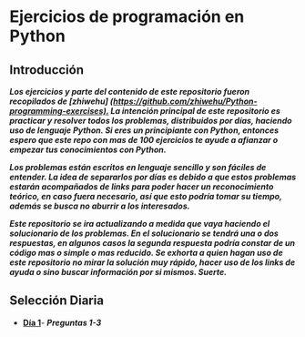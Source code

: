 # Ejercicios de programación en Python

## Introducción

***Los ejercicios y parte del contenido de este repositorio fueron recopilados de [zhiwehu] (<https://github.com/zhiwehu/Python-programming-exercises).> La intención principal de este repositorio es practicar y resolver todos los problemas, distribuidos por días, haciendo uso de lenguaje Python. Si eres un principiante con Python, entonces espero que este repo con mas de 100 ejercicios te ayude a afianzar o empezar tus conocimientos con Python.***

***Los problemas están escritos en lenguaje sencillo y son fáciles de entender. La idea de separarlos por días es debido a que estos problemas estarán acompañados de links para poder hacer un reconocimiento teórico, en caso fuera necesario, así que esto podría tomar su tiempo, además se busca no aburrir a los interesados.***

***Este repositorio se ira actualizando a medida que vaya haciendo el solucionario de los problemas. En el solucionario se tendrá una o dos respuestas, en algunos casos la segunda respuesta podría constar de un código mas o simple o mas reducido. Se exhorta a quien hagan uso de este repositorio no mirar la solución muy rápido, hacer uso de los links de ayuda o sino buscar información por si mismos. Suerte.***

## Selección Diaria

* **[Día 1](https://github.com/ratondelcongo/Python-Practice-Spanish-Edition/blob/master/Problemas/Dia%2001.md)**- ***Preguntas 1-3***
